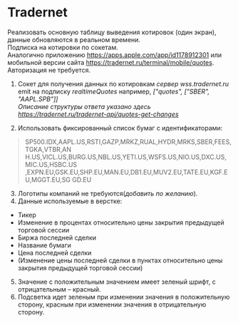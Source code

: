 # Tradernet

Реализовать основную таблицу выведения котировок (один экран), данные обновляются в реальном времени.   
Подписка на котировки по сокетам.  
Аналогично приложению https://apps.apple.com/app/id1178912301 или мобильной версии сайта https://tradernet.ru/terminal/mobile/quotes.  
Авторизация не требуется.  
1. Сокет для получения данных по котировкам _сервер wss.tradernet.ru_  
emit на подписку *realtimeQuotes* например, *["quotes", ["SBER", "AAPL.SPB"]]*  
_Описание структуры ответа указано здесь https://tradernet.ru/tradernet-api/quotes-get-changes_
    
2. Использовать фиксированный список бумаг с идентификаторами:
> SP500.IDX,AAPL.US,RSTI,GAZP,MRKZ,RUAL,HYDR,MRKS,SBER,FEES,TGKA,VTBR,AN H.US,VICL.US,BURG.US,NBL.US,YETI.US,WSFS.US,NIO.US,DXC.US,MIC.US,HSBC.US ,EXPN.EU,GSK.EU,SHP.EU,MAN.EU,DB1.EU,MUV2.EU,TATE.EU,KGF.EU,MGGT.EU,SG GD.EU
3. Логотипы компаний не требуются(_добавить по желанию_). 
4. Данные используемые в верстке:
- Тикер
- Изменение в процентах относительно цены закрытия предыдущей торговой сессии
- Биржа последней сделки
- Название бумаги
- Цена последней сделки
- (Изменение цены последней сделки в пунктах относительно цены закрытия предыдущей торговой сессии)
5. Значение с положительным значением имеет зеленый шрифт, с отрицательным – красный.
6. Подсветка идет зеленым при изменении значения в положительную сторону, красным при изменении значения в отрицательную сторону.
